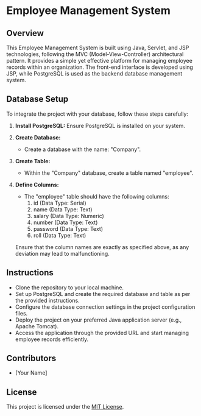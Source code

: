 # Employee Management System

## Overview
This Employee Management System is built using Java, Servlet, and JSP technologies, following the MVC (Model-View-Controller) architectural pattern. It provides a simple yet effective platform for managing employee records within an organization. The front-end interface is developed using JSP, while PostgreSQL is used as the backend database management system.

## Database Setup
To integrate the project with your database, follow these steps carefully:

1. **Install PostgreSQL:** Ensure PostgreSQL is installed on your system.

2. **Create Database:**
   - Create a database with the name: "Company".

3. **Create Table:**
   - Within the "Company" database, create a table named "employee".

4. **Define Columns:**
   - The "employee" table should have the following columns:
     1. id (Data Type: Serial)
     2. name (Data Type: Text)
     3. salary (Data Type: Numeric)
     4. number (Data Type: Text)
     5. password (Data Type: Text)
     6. roll (Data Type: Text)

   Ensure that the column names are exactly as specified above, as any deviation may lead to malfunctioning.

## Instructions
- Clone the repository to your local machine.
- Set up PostgreSQL and create the required database and table as per the provided instructions.
- Configure the database connection settings in the project configuration files.
- Deploy the project on your preferred Java application server (e.g., Apache Tomcat).
- Access the application through the provided URL and start managing employee records efficiently.

## Contributors
- [Your Name]

## License
This project is licensed under the [MIT License](LICENSE).
